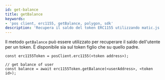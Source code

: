 ```yaml
---
id: get-balance
title: getBalance
keywords:
- 'pos client, erc1155, getBalance, polygon, sdk'
description: 'Recupera il saldo del token ERC1155 utilizzando matic.js.'
---
```


Il metodo `getBalance` può essere utilizzato per recuperare il saldo dell'utente per un token. È disponibile sia sul token figlio che su quello padre.

```
const erc1155Token = posClient.erc1155(<token address>);

// get balance of user
const balance = await erc1155Token.getBalance(<userAddress>, <token id>);
```
